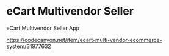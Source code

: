 # eCart Multivendor Seller

eCart Multivendor Seller App

https://codecanyon.net/item/ecart-multi-vendor-ecommerce-system/31977632
